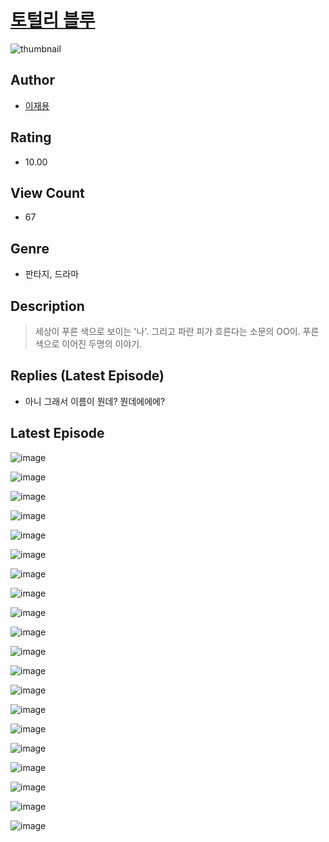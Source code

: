 # [토털리 블루](https://comic.naver.com/bestChallenge/list?titleId=810213)
![thumbnail](https://image-comic.pstatic.net/user_contents_data/challenge_comic/2023/05/23/316451/upload_7365127262941754679_480x623.jpeg)

## Author
- [이재용](https://comic.naver.com/artistTitle?id=316451)

## Rating
- 10.00

## View Count
- 67

## Genre
- 판타지, 드라마

## Description
> 세상이 푸른 색으로 보이는 '나'. 그리고 파란 피가 흐른다는 소문의 OO이. 푸른 색으로 이어진 두명의 이야기.

## Replies (Latest Episode)
- 아니 그래서 이름이 뭔데? 뭔데에에에?

## Latest Episode
![image](https://image-comic.pstatic.net/user_contents_data/challenge_comic/2023/05/23/316451/upload_3846412964227015221.jpeg)

![image](https://image-comic.pstatic.net/user_contents_data/challenge_comic/2023/05/23/316451/upload_7018359059391722034.jpeg)

![image](https://image-comic.pstatic.net/user_contents_data/challenge_comic/2023/05/23/316451/upload_7306356154495677029.jpeg)

![image](https://image-comic.pstatic.net/user_contents_data/challenge_comic/2023/05/23/316451/upload_7148730370105946418.jpeg)

![image](https://image-comic.pstatic.net/user_contents_data/challenge_comic/2023/05/23/316451/upload_7090134100486468914.jpeg)

![image](https://image-comic.pstatic.net/user_contents_data/challenge_comic/2023/05/23/316451/upload_4050534205546837859.jpeg)

![image](https://image-comic.pstatic.net/user_contents_data/challenge_comic/2023/05/23/316451/upload_3906368246665918775.jpeg)

![image](https://image-comic.pstatic.net/user_contents_data/challenge_comic/2023/05/23/316451/upload_7293632799196132912.jpeg)

![image](https://image-comic.pstatic.net/user_contents_data/challenge_comic/2023/05/23/316451/upload_3991090196018324020.jpeg)

![image](https://image-comic.pstatic.net/user_contents_data/challenge_comic/2023/05/23/316451/upload_3619035054738727992.jpeg)

![image](https://image-comic.pstatic.net/user_contents_data/challenge_comic/2023/05/23/316451/upload_3976738068810183780.jpeg)

![image](https://image-comic.pstatic.net/user_contents_data/challenge_comic/2023/05/23/316451/upload_7003208717729542969.jpeg)

![image](https://image-comic.pstatic.net/user_contents_data/challenge_comic/2023/05/23/316451/upload_3832623963854942264.jpeg)

![image](https://image-comic.pstatic.net/user_contents_data/challenge_comic/2023/05/23/316451/upload_3487024382435746615.jpeg)

![image](https://image-comic.pstatic.net/user_contents_data/challenge_comic/2023/05/23/316451/upload_4121413995722912307.jpeg)

![image](https://image-comic.pstatic.net/user_contents_data/challenge_comic/2023/05/23/316451/upload_3761686805820564025.jpeg)

![image](https://image-comic.pstatic.net/user_contents_data/challenge_comic/2023/05/23/316451/upload_4063435857824671280.jpeg)

![image](https://image-comic.pstatic.net/user_contents_data/challenge_comic/2023/05/23/316451/upload_7364567594226247013.jpeg)

![image](https://image-comic.pstatic.net/user_contents_data/challenge_comic/2023/05/23/316451/upload_3775481459829584739.jpeg)

![image](https://image-comic.pstatic.net/user_contents_data/challenge_comic/2023/05/23/316451/upload_3905576585271469667.jpeg)
